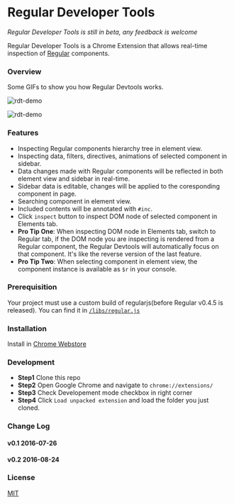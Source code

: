 # Regular Developer Tools

*Regular Developer Tools is still in beta, any feedback is welcome*

Regular Developer Tools is a Chrome Extension that allows real-time inspection of [Regular](http://regularjs.github.io/) components.

### Overview

Some GIFs to show you how Regular Devtools works.

![rdt-demo](https://raw.githubusercontent.com/zxc0328/regular-devtools/master/gifs/rdt_demo_ss.gif)

![rdt-demo](https://raw.githubusercontent.com/zxc0328/regular-devtools/master/gifs/rdt_demo_dom_ss.gif)

### Features

+ Inspecting Regular components hierarchy tree in element view.
+ Inspecting data, filters, directives, animations of selected component in sidebar.
+ Data changes made with Regular components will be reflected in both element view and sidebar in real-time.
+ Sidebar data is editable, changes will be applied to the coresponding component in page.
+ Searching component in element view.
+ Included contents will be annotated with `#inc`.
+ Click `inspect` button to inspect DOM node of selected component in Elements tab.
+ **Pro Tip One**: When inspecting DOM node in Elements tab, switch to Regular tab, if the DOM node you are inspecting is rendered from a Regular component, the Regular Devtools will automatically focus on that component. It's like the reverse version of the last feature.
+ **Pro Tip Two**: When selecting component in element view, the component instance is available as `$r` in your console.

### Prerequisition

Your project must use a custom build of regularjs(before Regular v0.4.5 is released). You can find it in [`/libs/regular.js`](https://github.com/regularjs/regular-devtools/blob/master/lib/regular.js)

### Installation

Install in [Chrome Webstore](https://chrome.google.com/webstore/detail/regular-developer-tools/ehlcoecgkhfjffhmdhmhbjkjjpaecmam)

### Development

+ **Step1** Clone this repo
+ **Step2** Open Google Chrome and navigate to `chrome://extensions/`
+ **Step3** Check Developement mode checkbox in right corner
+ **Step4** Click `Load unpacked extension` and load the folder you just cloned.

### Change Log

#### v0.1 2016-07-26

#### v0.2 2016-08-24

### License

[MIT](https://github.com/regularjs/regular-devtools/blob/master/LICENSE)
